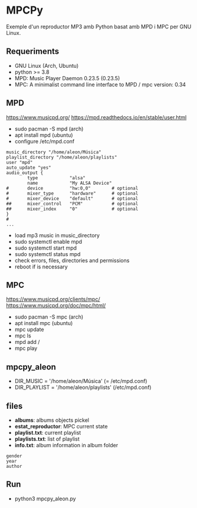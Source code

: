 # MPCPy

Exemple d'un reproductor MP3 amb Python basat amb MPD i MPC per GNU Linux.

## Requeriments

- GNU Linux (Arch, Ubuntu)
- python >= 3.8
- MPD: Music Player Daemon 0.23.5 (0.23.5)
- MPC: A minimalist command line interface to MPD / mpc version: 0.34

## MPD
https://www.musicpd.org/
https://mpd.readthedocs.io/en/stable/user.html

- sudo pacman -S mpd (arch)
- apt install mpd (ubuntu)
- configure /etc/mpd.conf
```
music_directory "/home/aleon/Música"
playlist_directory "/home/aleon/playlists"
user "mpd"
auto_update "yes"
audio_output {
        type            "alsa"
        name            "My ALSA Device"
#       device          "hw:0,0"        # optional
#       mixer_type      "hardware"      # optional
#       mixer_device    "default"       # optional
##      mixer_control   "PCM"           # optional
##      mixer_index     "0"             # optional
}
#
...
```
- load mp3 music in music_directory
- sudo systemctl enable mpd
- sudo systemctl start mpd
- sudo systemctl status mpd
- check errors, files, directories and permissions
- reboot if is necessary

## MPC
https://www.musicpd.org/clients/mpc/
https://www.musicpd.org/doc/mpc/html/

- sudo pacman -S mpc (arch)
- apt install mpc (ubuntu)
- mpc update
- mpc ls
- mpd add /
- mpc play

## mpcpy_aleon

- DIR_MUSIC = '/home/aleon/Música' (= /etc/mpd.conf)
- DIR_PLAYLIST = '/home/aleon/playlists' (/etc/mpd.conf)

## files

- **albums**: albums objects pickel
- **estat_reproductor**: MPC current state
- **playlist.txt**: current playlist
- **playlists.txt**: list of playlist
- **info.txt**: album information in album folder
```
gender
year
author
```

## Run

- python3 mpcpy_aleon.py
